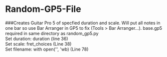 # Random-GP5-File
###Creates Guitar Pro 5 of specfied duration and scale. Will put all notes in one bar so use Bar Arranger in GP5 to fix (Tools > Bar Arranger...). base.gp5 required in same directory as random_gp5.py
<br>Set duration: duration (line 36)
<br>Set scale: fret_choices (Line 38)
<br>Set filename: with open('<filename>', 'wb) (Line 78)
